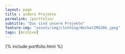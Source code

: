 ```yaml
---
layout: page
title : andere Projekte
permalink: /portfolio/
subtitle: "Das sind unsere Projekte"
feature-img: "assets/img/clothing/WechatIMG396.jpeg"
tags: [Archive]
---
```


{% include portfolio.html %}
